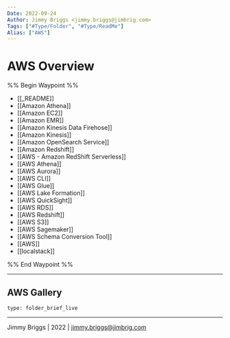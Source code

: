 ```yaml
---
Date: 2022-09-24
Author: Jimmy Briggs <jimmy.briggs@jimbrig.com>
Tags: ["#Type/Folder", "#Type/ReadMe"]
Alias: ["AWS"]
---
```


# AWS Overview

%% Begin Waypoint %%
- [[_README]]
- [[Amazon Athena]]
- [[Amazon EC2]]
- [[Amazon EMR]]
- [[Amazon Kinesis Data Firehose]]
- [[Amazon Kinesis]]
- [[Amazon OpenSearch Service]]
- [[Amazon Redshift]]
- [[AWS - Amazon RedShift Serverless]]
- [[AWS Athena]]
- [[AWS Aurora]]
- [[AWS CLI]]
- [[AWS Glue]]
- [[AWS Lake Formation]]
- [[AWS QuickSight]]
- [[AWS RDS]]
- [[AWS Redshift]]
- [[AWS S3]]
- [[AWS Sagemaker]]
- [[AWS Schema Conversion Tool]]
- [[AWS]]
- [[localstack]]

%% End Waypoint %%

***

## AWS Gallery

 
```ccard
type: folder_brief_live
```
 

***

Jimmy Briggs | 2022 | <jimmy.briggs@jimbrig.com>



